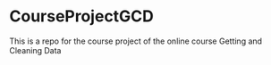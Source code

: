 CourseProjectGCD
================

This is a repo for the course project of the online course Getting and Cleaning Data
